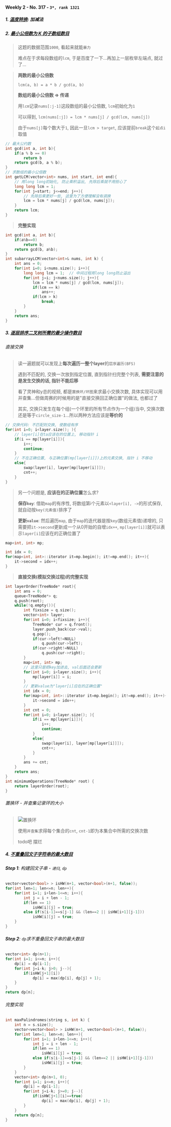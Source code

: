 #### Weekly 2 - No. 317 - `3*, rank 1321`

##### 1. [温度转换](https://leetcode.cn/problems/convert-the-temperature/): 加减法


##### 2. [最小公倍数为 K 的子数组数目](https://leetcode.cn/problems/number-of-subarrays-with-lcm-equal-to-k/)

> 这题的数据范围`1000`, 看起来就能`暴力`
> 
> 难点在于求每段数组的`lcm`, 于是百度了一下...再加上一层枚举左端点, 就过了...

> **两数的最小公倍数**
> 
> `lcm(a, b) = a * b / gcd(a, b)`
> 
> **数组的最小公倍数 => 传递**
> 
> 用`lcm`记录`nums[:j-1]`这段数组的最小公倍数, `lcm`初始化为`1`
> 
> 可以得到, `lcm(nums[:j]) = lcm * nums[j] / gcd(lcm, nums[j])`
> 
> 由于`nums[j]`每个数大于`1`, 因此一旦`lcm > target`, 应该提前`break`这个`起点i`取值

```CPP
// 最大公约数
int gcd(int a, int b){
    if(a % b == 0)
        return b
    return gcd(b, a % b);
}
// 求数组的最小公倍数
int getLCM(vector<int> nums, int start, int end){
    // 用long long初始化, 防止乘积溢出, 先除后乘就不用担心了
    long long lcm = 1;
    for(int j=start; j<=end; j++){
        // 先除后乘更好一些, 这里为了方便理解没有调换
        lcm = lcm * nums[j] / gcd(lcm, nums[j]);
    }
    return lcm;
}
```

> **完整实现**
```CPP
int gcd(int a, int b){
    if(a%b==0)
        return b;
    return gcd(b, a%b);
}
int subarrayLCM(vector<int>& nums, int k) {
    int ans = 0;
    for(int i=0; i<nums.size(); i++){
        long long lcm = 1;  // 中间过程用long long防止溢出
        for(int j=i; j<nums.size(); j++){
            lcm = lcm * nums[j] / gcd(lcm, nums[j]);
            if(lcm == k)
                ans++;
            if(lcm > k)
                break;
        }
    }
    return ans;
}
```


##### 3. [逐层排序二叉树所需的最少操作数目](https://leetcode.cn/problems/minimum-number-of-operations-to-sort-a-binary-tree-by-level/)

###### 直接交换

> 读一遍题就可以发现上**每次遍历一整个layer**的`层序遍历(BFS)`
> 
> 遇到不匹配的, 交换一次放到指定位置, 直到指针扫完整个列表, **需要注意的是发生交换的话, 指针不能后移**
> 
> 看了灵神和y总的视频, 都是`置换环/环图`来求最小交换次数, 具体实现可以用并查集...但做周赛的时候用的是"直接交换回正确位置"的做法, 也都过了
> 
> 其实, 交换只发生在每个组(一个环里的所有节点作为一个组)当中, 交换次数还是等于`circle_size-1`...所以两种方法应该是**等价的**

```CPP
// 交换代码: 不匹配则交换, 使数组有序
for(int i=0; i<layer.size(); ){
    // layer[i]在ta应该在的位置上, 移动指针 i
    if(i == mp[layer[i]]){
        i++;
        continue;
    }
    // 不在正确位置, 与正确位置(mp[layer[i]])上的元素交换, 指针 i 不移动
    else{
        swap(layer[i], layer[mp[layer[i]]]);
        cnt++;
    }
}
```

> 另一个问题是, **应该在的正确位置**怎么求?
> 
> **保存`key`**: 借助`map`的有序性, 将数组第i个元素以`<layer[i], ->`的形式保存, 就自动按`key(元素值)`排序了
> 
> **更新`value`**: 然后遍历`map`, 由于`map`的迭代器是按`key`(数组元素值)递增的, 只需要把`it->second`更新成一个从0开始的自增`idx++`, `mp[layer[i]]`就可以表示`layer[i]`应该在的正确位置了
```CPP
map<int, int> mp;

int idx = 0;
for(map<int, int>::iterator it=mp.begin(); it!=mp.end(); it++){
    it->second = idx++;
}
```

> **直接交换(模拟交换过程)的完整实现**
```CPP
int layerOrder(TreeNode* root){
    int ans = 0;
    queue<TreeNode*> q;
    q.push(root);
    while(!q.empty()){
        int fixsize = q.size();
        vector<int> layer;
        for(int i=0; i<fixsize; i++){
            TreeNode* cur = q.front();
            layer.push_back(cur->val);
            q.pop();
            if(cur->left!=NULL)
                q.push(cur->left);
            if(cur->right!=NULL)
                q.push(cur->right);
        }
        map<int, int> mp;
        // 这里只是把key加进去, val后面还会更新
        for(int i=0; i<layer.size(); i++){
            mp[layer[i]] = i;
        }
        // 更新value为"layer[i]应在的正确位置"
        int idx = 0;
        for(map<int, int>::iterator it=mp.begin(); it!=mp.end(); it++){
            it->second = idx++;
        }
        int cnt = 0;
        for(int i=0; i<layer.size(); ){
            if(i == mp[layer[i]]){
                i++;
                continue;
            }
            else{
                swap(layer[i], layer[mp[layer[i]]]);
                cnt++;
            }
        }
        ans += cnt;
    }
    return ans;
}
int minimumOperations(TreeNode* root) {
    return layerOrder(root);
}
```

###### 置换环 - 并查集记录环的大小
> ![置换环](/appendix/%E7%BD%AE%E6%8D%A2%E7%8E%AF.jpg)
> 
> 使用`并查集`求得每个集合的`cnt`, `cnt-1`即为本集合中所需的交换次数
> 
> todo吧 摆烂


##### 4. [不重叠回文子字符串的最大数目](https://leetcode.cn/problems/maximum-number-of-non-overlapping-palindrome-substrings/)

###### **Step 1**: 构建回文子串 - `递归`, `dp`
```CPP
vector<vector<bool> > isHW(n+1, vector<bool>(n+1, false));
for(int len=1; len<=n; len++){
    for(int i=1; i+len-1<=n; i++){
        int j = i + len - 1;
        if(len == 1)
            isHW[i][j] = true;
        else if(s[i-1]==s[j-1] && (len==2 || isHW[i+1][j-1]))
            isHW[i][j] = true;
    }
}
```
###### **Step 2**: `dp`求不重叠回文子串的最大数目
```CPP
vector<int> dp(n+1);
for(int i=1; i<=n; i++){
    dp[i] = dp[i-1];
    for(int j=i-k; j>0; j--){
        if(isHW[j+1][i])
            dp[i] = max(dp[i], dp[j] + 1);
    }
}
return dp[n];
```

###### 完整实现
```CPP
int maxPalindromes(string s, int k) {
    int n = s.size();
    vector<vector<bool> > isHW(n+1, vector<bool>(n+1, false));
    for(int len=1; len<=n; len++){
        for(int i=1; i+len-1<=n; i++){
            int j = i + len - 1;
            if(len == 1)
                isHW[i][j] = true;
            else if(s[i-1]==s[j-1] && (len==2 || isHW[i+1][j-1]))
                isHW[i][j] = true;
        }
    }
    vector<int> dp(n+1, 0);
    for(int i=1; i<=n; i++){
        dp[i] = dp[i-1];
        for(int j=i-k; j>=0; j--){
            if(isHW[j+1][i]==true)
                dp[i] = max(dp[i], dp[j] + 1);
        }
    }
    return dp[n];
}
```